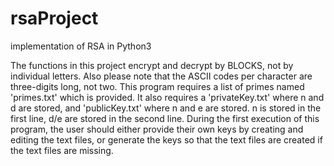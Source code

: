 # rsaProject
implementation of RSA in Python3

The functions in this project encrypt and decrypt by BLOCKS, not
by individual letters.
Also please note that the ASCII codes per character are three-digits long, not two.
This program requires a list of primes named 'primes.txt' which is provided.
It also requires a 'privateKey.txt' where n and d are stored, and 'publicKey.txt' where
n and e are stored. n is stored in the first line, d/e are stored in the second line.
During the first execution of this program, the user should either 
provide their own keys by creating and editing the text files, or generate the keys 
so that the text files are created if the text files are missing.
